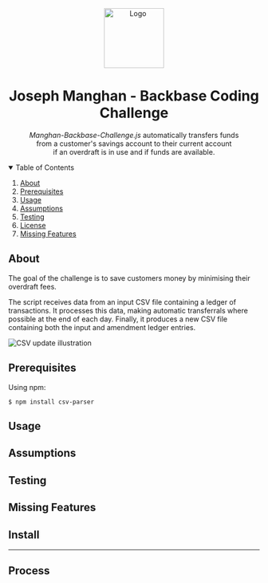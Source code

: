 <div align="center">
  <img src="https://svgshare.com/i/Y_7.svg" alt="Logo" width="120" height="120">
<h1 align="center"> Joseph Manghan - Backbase Coding Challenge</h1>

  <p>
    <em>Manghan-Backbase-Challenge.js</em> automatically transfers funds <br>from a customer's savings account to their current account <br>if an overdraft is in use and if funds are      available. 
  </p>
</div>

<!-- TABLE OF CONTENTS -->
<details open="open">
  <summary>Table of Contents</summary>
  <ol>
    <li><a href="#about">About</a></li>
    <li><a href="#Prerequisites">Prerequisites</a></li>
    <li><a href="#usage">Usage</a></li>
    <li><a href="#assumptions">Assumptions</a></li>
    <li><a href="#testing">Testing</a></li>
    <li><a href="#license">License</a></li>
    <li><a href="#missing-features">Missing Features</a></li>
  </ol>
</details>

## About

The goal of the challenge is to save customers money by minimising their overdraft fees. 

The script receives data from an input CSV file containing a ledger of transactions. It processes this data, making automatic transferrals where possible at the end of each day. Finally, it produces a new CSV file containing both the input and amendment ledger entries.

<img src="https://i.ibb.co/YZnSQXy/csv-update-illustration.png" alt="CSV update illustration" align="center">

## Prerequisites

Using npm:

```console
$ npm install csv-parser
```

## Usage 

## Assumptions

## Testing

## Missing Features

## Install

- - -

## Process

